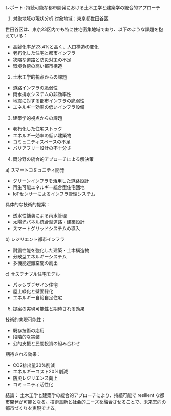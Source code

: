 レポート: 持続可能な都市開発における土木工学と建築学の統合的アプローチ

1. 対象地域の現状分析
対象地域：東京都世田谷区

世田谷区は、東京23区内でも特に住宅密集地域であり、以下のような課題を抱えている：
- 高齢化率が23.4%と高く、人口構造の変化
- 老朽化した住宅と都市インフラ
- 狭隘な道路と防災対策の不足
- 環境負荷の高い都市構造

2. 土木工学的視点からの課題
- 道路インフラの脆弱性
- 雨水排水システムの非効率性
- 地震に対する都市インフラの脆弱性
- エネルギー効率の低いインフラ設備

3. 建築学的視点からの課題
- 老朽化した住宅ストック
- エネルギー効率の低い建築物
- コミュニティスペースの不足
- バリアフリー設計の不十分さ

4. 両分野の統合的アプローチによる解決策

a) スマートコミュニティ開発
- グリーンインフラを活用した道路設計
- 再生可能エネルギー統合型住宅団地
- IoTセンサーによるインフラ管理システム

具体的な技術的提案：
- 透水性舗装による雨水管理
- 太陽光パネル統合型道路・建築設計
- スマートグリッドシステムの導入

b) レジリエント都市インフラ
- 耐震性能を強化した建築・土木構造物
- 分散型エネルギーシステム
- 多機能避難空間の創出

c) サステナブル住宅モデル
- パッシブデザイン住宅
- 屋上緑化と壁面緑化
- エネルギー自給自足住宅

5. 提案の実現可能性と期待される効果

技術的実現可能性：
- 既存技術の応用
- 段階的な実装
- 公的支援と民間投資の組み合わせ

期待される効果：
- CO2排出量30%削減
- エネルギーコスト20%削減
- 防災レジリエンス向上
- コミュニティ活性化

結論：
土木工学と建築学の統合的アプローチにより、持続可能で resilient な都市開発が可能となる。技術革新と社会的ニーズを融合させることで、未来志向の都市づくりを実現できる。